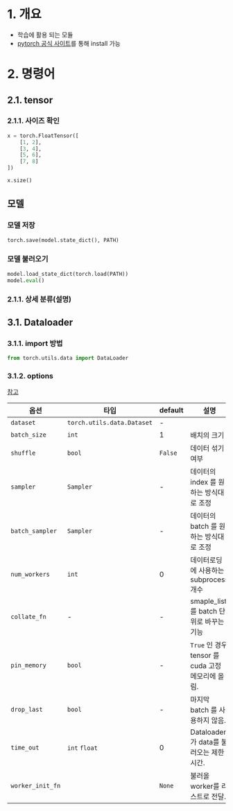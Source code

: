 # 1. 개요

- 학습에 활용 되는 모듈
- [pytorch 공식 사이트](https://pytorch.org/get-started/locally/)를 통해 install 가능

# 2. 명령어

## 2.1. tensor

### 2.1.1. 사이즈 확인

```python
x = torch.FloatTensor([
    [1, 2],
    [3, 4],
    [5, 6],
    [7, 8]
])

x.size()
```



## 모델

### 모델 저장

```python
torch.save(model.state_dict(), PATH)
```

### 모델 불러오기

```python
model.load_state_dict(torch.load(PATH))
model.eval()
```





### 2.1.1. 상세 분류(설명)

## 3.1. Dataloader

### 3.1.1. import 방법

```python
from torch.utils.data import DataLoader
```

### 3.1.2. options

[참고](https://subinium.github.io/pytorch-dataloader/)

| 옵션             | 타입                       | default | 설명                                              |
| ---------------- | -------------------------- | ------- | ------------------------------------------------- |
| `dataset`        | `torch.utils.data.Dataset` | -       |                                                   |
| `batch_size`     | `int`                      | 1       | 배치의 크기                                       |
| `shuffle`        | `bool`                     | `False` | 데이터 섞기 여부                                  |
| `sampler`        | `Sampler`                  | -       | 데이터의 index 를 원하는 방식대로 조정            |
| `batch_sampler`  | `Sampler`                  | -       | 데이터의 batch 를 원하는 방식대로 조정            |
| `num_workers`    | `int`                      | 0       | 데이터로딩에 사용하는 subprocess 개수             |
| `collate_fn`     | -                          | -       | smaple_list를 batch 단위로 바꾸는 기능            |
| `pin_memory`     | `bool`                     | -       | `True` 인 경우 tensor 를 cuda 고정 메모리에 올림. |
| `drop_last`      | `bool`                     | -       | 마지막 batch 를 사용하지 않음.                    |
| `time_out`       | `int` `float`              | 0       | Dataloader 가 data를 불러오는 제한시간.           |
| `worker_init_fn` |                            | `None`  | 불러올 worker를 리스트로 전달.                    |

